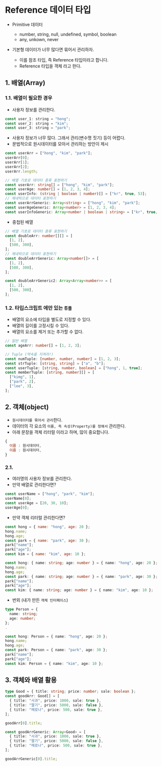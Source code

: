 # Reference 데이터 타입

- Primitive 데이터

  - number, string, null, undefined, symbol, boolean
  - any, unkown, never

- 기본형 데이터가 너무 많다면 묶어서 관리하자.

  - 이를 참조 타입, 즉 Reference 타입이라고 합니다.
  - Reference 타입을 객체 라고 한다.

## 1. 배열(Array)

### 1.1. 배열이 필요한 경우

- 사용자 정보를 관리한다.

```js
const user_1: string = "hong";
const user_2: string = "kim";
const user_3: string = "park";
```

- 사용자 정보가 너무 많다. 그래서 관리(변수명 짓기) 등이 어렵다.
- 문법적으로 원시데이터를 모아서 관리하는 방안이 제시

```js
const userArr = ["hong", "kim", "park"];
userArr[0];
userArr[1];
userArr[2];
userArr.length;
```

```ts
// 배열 기호로 데이터 종류 표현하기
const userArr: string[] = ["hong", "kim", "park"];
const userAge: number[] = [1, 2, 3, 4];
const userInfo: (string | boolean | number)[] = ["kr", true, 53];
// 제네릭으로 데이터 표현하기
const userArrGeneric: Array<string> = ["hong", "kim", "park"];
const userAgeGeneric: Array<number> = [1, 2, 3, 4];
const userInfoGeneric: Array<number | boolean | string> = ["kr", true, 53];
```

- 중첩된 배열

```ts
// 배열 기호로 데이터 종류 표현하기
const doubleArr: number[][] = [
  [1, 2],
  [500, 300],
];
// 제네릭으로 데이터 표현하기
const doubleArrGeneric: Array<number[]> = [
  [1, 2],
  [500, 300],
];

const doubleArrGeneric2: Array<Array<number>> = [
  [1, 2],
  [500, 300],
];
```

### 1.2. 타입스크립트 에만 있는 `튜플`

- 배열의 요소에 타입을 별도로 지정할 수 있다.
- 배열의 길이를 고정시킬 수 있다.
- 배열의 요소를 제거 또는 추가할 수 없다.

```ts
// 일반 배열
const ageArr: number[] = [1, 2, 3];

// Tuple (약속을 지켜라!)
const numTuple: [number, number, number] = [1, 2, 3];
const strTuple: [string, string] = ["a", "b"];
const userTuple: [string, number, boolean] = ["hong", 1, true];
const memberTuple: [string, number][] = [
  ["kimg", 1],
  ["park", 2],
  ["lee", 3],
];
```

## 2. 객체(object)

- `원시데이터를 묶어서 관리`한다.
- 데이터의 각 요소의 `이름, 즉 속성(Property)를 정해서` 관리한다.
- 아래 문장을 객체 리터럴 이라고 하며, 많이 중요합니다.

```js
{
  이름 : 원시데이터,
  이름 : 원시데이터,
}
```

### 2.1.

- 여러명의 사용자 정보를 관리한다.
- 만약 배열로 관리한다면?

```js
const userName = ["hong", "park", "kim"];
userName[0];
const userAge = [20, 30, 10];
userAge[0];
```

- 만약 객체 리터럴 관리한다면?

```js
const hong = { name: "hong", age: 20 };
hong.name;
hong.age;
const park = { name: "park", age: 30 };
park["name"];
park["age"];
const kim = { name: "kim", age: 10 };
```

```ts
const hong: { name: string; age: number } = { name: "hong", age: 20 };
hong.name;
hong.age;
const park: { name: string; age: number } = { name: "park", age: 30 };
park["name"];
park["age"];
const kim: { name: string; age: number } = { name: "kim", age: 10 };
```

- 번외 (내가 만든 `객체 인터페이스`)

```ts
type Person = {
  name: string;
  age: number;
};
.

const hong: Person = { name: "hong", age: 20 };
hong.name;
hong.age;
const park: Person = { name: "park", age: 30 };
park["name"];
park["age"];
const kim: Person = { name: "kim", age: 10 };
```

## 3. 객체와 배열 활용

```ts
type Good = { title: string; price: number; sale: boolean };
const goodArr: Good[] = [
  { title: "사과", price: 1000, sale: true },
  { title: "딸기", price: 5000, sale: false },
  { title: "메로나", price: 500, sale: true },
];

goodArr[0].title;

const goodArrGeneric: Array<Good> = [
  { title: "사과", price: 1000, sale: true },
  { title: "딸기", price: 5000, sale: false },
  { title: "메로나", price: 500, sale: true },
];

goodArrGeneric[0].title;
```
